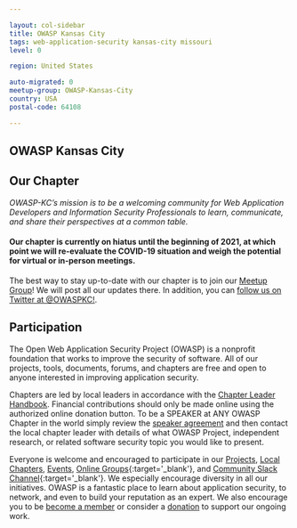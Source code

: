 ```yaml
---

layout: col-sidebar
title: OWASP Kansas City
tags: web-application-security kansas-city missouri
level: 0

region: United States

auto-migrated: 0
meetup-group: OWASP-Kansas-City
country: USA
postal-code: 64108

---
```


## OWASP Kansas City

## Our Chapter

_OWASP-KC’s mission is to be a welcoming community for Web Application Developers and Information Security Professionals to learn, communicate, and share their perspectives at a common table._

#### Our chapter is currently on hiatus until the beginning of 2021, at which point we will re-evaluate the COVID-19 situation and weigh the potential for virtual or in-person meetings.   

The best way to stay up-to-date with our chapter is to join our [Meetup Group](https://www.meetup.com/OWASP-Kansas-City)!  We will post all our updates there.  In addition, you can [follow us on Twitter at @OWASPKC!](https://twitter.com/owaspkc/).   

## Participation

The Open Web Application Security Project (OWASP) is a nonprofit foundation that works to improve the security of 
software. All of our projects, tools, documents, forums, and chapters are free and open to anyone interested in 
improving application security. 

Chapters are led by local leaders in accordance with the [Chapter Leader Handbook](/www-policy/rules-of-procedure/chapter-handbook). Financial contributions should only be made online using the authorized online donation button. To be a SPEAKER at ANY OWASP Chapter in the world simply review the [speaker agreement](/www-policy/speaker-agreement) and then contact the local chapter leader with details of what OWASP Project, independent research, or related software security topic you would like to present.

Everyone is welcome and encouraged to participate in our [Projects](/projects), [Local Chapters](/chapters), [Events](/events), [Online Groups](https://groups.google.com/a/owasp.com/){:target='_blank'}, and [Community Slack Channel](https://owasp.slack.com/){:target='_blank'}. We especially encourage diversity in all our initiatives. OWASP is a fantastic place to learn about application security, to network, and even to build your reputation as an expert. We also encourage you to be [become a member](/membership) or consider a [donation](/donate) to support our ongoing work.
